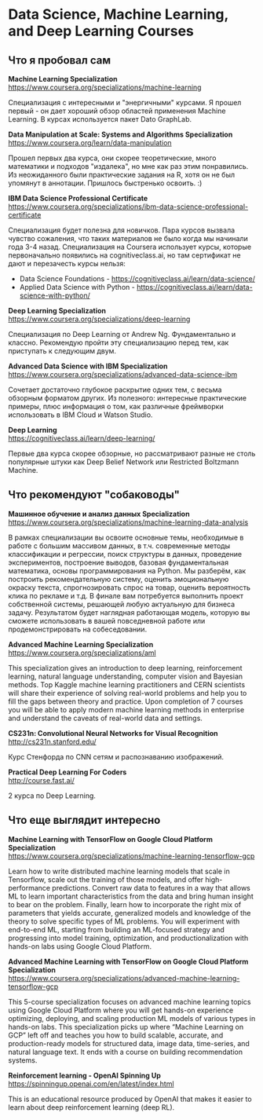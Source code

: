 # Data Science, Machine Learning, and Deep Learning Courses

## Что я пробовал сам

**Machine Learning Specialization**  
https://www.coursera.org/specializations/machine-learning

Специализация с интересными и "энергичными" курсами. Я прошел первый - он дает хороший обзор областей применения 
Machine Learning. В курсах используется пакет Dato GraphLab.

**Data Manipulation at Scale: Systems and Algorithms Specialization**  
https://www.coursera.org/learn/data-manipulation

Прошел первых два курса, они скорее теоретические, много математики и подходов "издалека", но мне как раз этим понравились. 
Из неожиданного были практические задания на R, хотя он не был упомянут в аннотации. Пришлось быстренько освоить. :)

**IBM Data Science Professional Certificate**  
https://www.coursera.org/specializations/ibm-data-science-professional-certificate

Специализация будет полезна для новичков. Пара курсов вызвала чувство сожаления, что таких материалов не было когда 
мы начинали года 3-4 назад. Специализация на Coursera использует курсы, которые первоначально появились на 
cognitiveclass.ai, но там сертификат не дают и перезачесть курсы нельзя:
- Data Science Foundations - https://cognitiveclass.ai/learn/data-science/
- Applied Data Science with Python - https://cognitiveclass.ai/learn/data-science-with-python/

**Deep Learning Specialization**  
https://www.coursera.org/specializations/deep-learning

Специализация по Deep Learning от Andrew Ng. Фундаментально и классно. Рекомендую пройти эту специализацию перед тем, как приступать к следующим двум.

**Advanced Data Science with IBM Specialization**  
https://www.coursera.org/specializations/advanced-data-science-ibm

Сочетает достаточно глубокое раскрытие одних тем, с весьма обзорным форматом других. Из полезного: интересные практические примеры, плюс информация о том, как различные фреймворки использовать в IBM Cloud и Watson Studio.

**Deep Learning**  
https://cognitiveclass.ai/learn/deep-learning/

Первые два курса скорее обзорные, но рассматривают разные не столь популярные штуки как Deep Belief Network или Restricted Boltzmann Machine.

## Что рекомендуют "собаководы"

**Машинное обучение и анализ данных Specialization**  
https://www.coursera.org/specializations/machine-learning-data-analysis

В рамках специализации вы освоите основные темы, необходимые в работе с большим массивом данных, 
в т.ч. современные методы классификации и регрессии, поиск структуры в данных, проведение экспериментов, 
построение выводов, базовая фундаментальная математика, основы программирования на Python. 
Мы разберём, как построить рекомендательную систему, оценить эмоциональную окраску текста, спрогнозировать 
спрос на товар, оценить вероятность клика по рекламе и т.д.
В финале вам потребуется выполнить проект собственной системы, решающей любую актуальную для бизнеса задачу. 
Результатом будет наглядная работающая модель, которую вы сможете использовать в вашей повседневной работе или 
продемонстрировать на собеседовании.

**Advanced Machine Learning Specialization**  
https://www.coursera.org/specializations/aml

This specialization gives an introduction to deep learning, reinforcement learning, natural language understanding, 
computer vision and Bayesian methods. Top Kaggle machine learning practitioners and CERN scientists 
will share their experience of solving real-world problems and help you to fill the gaps between theory and practice. 
Upon completion of 7 courses you will be able to apply modern machine learning methods in enterprise and understand 
the caveats of real-world data and settings.

**CS231n: Convolutional Neural Networks for Visual Recognition**  
http://cs231n.stanford.edu/

Курс Стенфорда по CNN сетям и распознаванию изображений.

**Practical Deep Learning For Coders**  
http://course.fast.ai/

2 курса по Deep Learning.

## Что еще выглядит интересно

**Machine Learning with TensorFlow on Google Cloud Platform Specialization**  
https://www.coursera.org/specializations/machine-learning-tensorflow-gcp

Learn how to write distributed machine learning models that scale in Tensorflow, scale out the training of those models, 
and offer high-performance predictions. Convert raw data to features in a way that allows ML to learn 
important characteristics from the data and bring human insight to bear on the problem. Finally, 
learn how to incorporate the right mix of parameters that yields accurate, generalized models and 
knowledge of the theory to solve specific types of ML problems. You will experiment with end-to-end ML, 
starting from building an ML-focused strategy and progressing into model training, optimization, and 
productionalization with hands-on labs using Google Cloud Platform.

**Advanced Machine Learning with TensorFlow on Google Cloud Platform Specialization**  
https://www.coursera.org/specializations/advanced-machine-learning-tensorflow-gcp

This 5-course specialization focuses on advanced machine learning topics using Google Cloud Platform 
where you will get hands-on experience optimizing, deploying, and scaling production ML models of various types 
in hands-on labs. This specialization picks up where “Machine Learning on GCP” left off and teaches you 
how to build scalable, accurate, and production-ready models for structured data, image data, time-series, 
and natural language text. It ends with a course on building recommendation systems. 

**Reinforcement learning - OpenAI Spinning Up**  
https://spinningup.openai.com/en/latest/index.html  

This is an educational resource produced by OpenAI that makes it easier 
to learn about deep reinforcement learning (deep RL).
